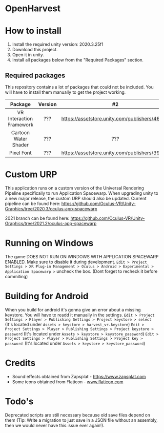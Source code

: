 # OpenHarvest

# How to install
1. Install the required unity version: 2020.3.25f1
2. Download this project.
3. Open it in unity.
4. Install all packages below from the "Required Packages" section.

## Required packages

This repository contains a lot of packages that could not be included. You will have to install them manually to get the project working.

| Package | Version  | #2  |
| :---:   | :-: | :-: |
| VR Interaction Framework | ??? | https://assetstore.unity.com/publishers/46302 |
| Cartoon Water Shader | ??? | ??? |
| Pixel Font | ??? | https://assetstore.unity.com/publishers/39602 |

# Custom URP

This application runs on a custom version of the Universal Rendering Pipeline specifically to run Application Spacewarp. When upgrading unity to a new major release, the custom URP should also be updated.
Current pipeline can be found here:
https://github.com/Oculus-VR/Unity-Graphics/tree/2020.3/oculus-app-spacewarp

2021 branch can be found here:
https://github.com/Oculus-VR/Unity-Graphics/tree/2021.2/oculus-app-spacewarp

# Running on Windows
The game DOES NOT RUN ON WINDOWS WITH APPLICATION SPACEWARP ENABLED. Make sure to disable it during development.
`Edit > Project Settings > XR Plug-in Management > Oculus > Android > Experimental > Application Spacewarp >` uncheck the box. (Dont forget to recheck it before commiting)

# Building for Android
When you build for android it's gonna give an error about a missing keystore. You will have to readd it manually in the settings.
`Edit > Project Settings > Player > Publishing Settings > Project keystore > select` (It's located under `Assets > keystore > harvest_vr.keystore`)
`Edit > Project Settings > Player > Publishing Settings > Project keystore > password` (It's located under `Assets > keystore > keystore_password`)
`Edit > Project Settings > Player > Publishing Settings > Project key > password `(It's located under `Assets > keystore > keystore_password`)

# Credits

* Sound effects obtained from Zapsplat - https://www.zapsplat.com
* Some icons obtained from Flaticon - www.flaticon.com

# Todo's

Deprecated scripts are still necessary because old save files depend on them (Tip: Write a migration to just save in a JSON file without an assembly, then we would never have this issue ever again!).